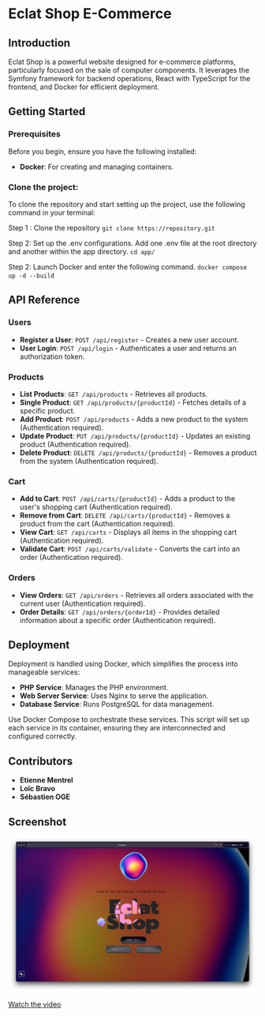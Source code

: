 # Eclat Shop E-Commerce

## Introduction

Eclat Shop is a powerful website designed for e-commerce platforms, particularly focused on the sale of computer components. It leverages the Symfony framework for backend operations, React with TypeScript for the frontend, and Docker for efficient deployment.

## Getting Started

### Prerequisites

Before you begin, ensure you have the following installed:

- **Docker**: For creating and managing containers.

### Clone the project:

To clone the repository and start setting up the project, use the following command in your terminal:

Step 1 : Clone the repository
`git clone https://repository.git`

Step 2: Set up the .env configurations. Add one .env file at the root directory and another within the app directory.
`cd app/`

Step 2: Launch Docker and enter the following command.
`docker compose up -d --build`

## API Reference

### Users

- **Register a User**: `POST /api/register` - Creates a new user account.
- **User Login**: `POST /api/login` - Authenticates a user and returns an authorization token.

### Products

- **List Products**: `GET /api/products` - Retrieves all products.
- **Single Product**: `GET /api/products/{productId}` - Fetches details of a specific product.
- **Add Product**: `POST /api/products` - Adds a new product to the system (Authentication required).
- **Update Product**: `PUT /api/products/{productId}` - Updates an existing product (Authentication required).
- **Delete Product**: `DELETE /api/products/{productId}` - Removes a product from the system (Authentication required).

### Cart

- **Add to Cart**: `POST /api/carts/{productId}` - Adds a product to the user's shopping cart (Authentication required).
- **Remove from Cart**: `DELETE /api/carts/{productId}` - Removes a product from the cart (Authentication required).
- **View Cart**: `GET /api/carts` - Displays all items in the shopping cart (Authentication required).
- **Validate Cart**: `POST /api/carts/validate` - Converts the cart into an order (Authentication required).

### Orders

- **View Orders**: `GET /api/orders` - Retrieves all orders associated with the current user (Authentication required).
- **Order Details**: `GET /api/orders/{orderId}` - Provides detailed information about a specific order (Authentication required).

## Deployment

Deployment is handled using Docker, which simplifies the process into manageable services:

- **PHP Service**: Manages the PHP environment.
- **Web Server Service**: Uses Nginx to serve the application.
- **Database Service**: Runs PostgreSQL for data management.

Use Docker Compose to orchestrate these services. This script will set up each service in its container, ensuring they are interconnected and configured correctly.

## Contributors

- **Etienne Mentrel**
- **Loïc Bravo**
- **Sébastien OGE**

## Screenshot

![home.png](images/home.png)

[Watch the video](video/screenvideo.mov)
